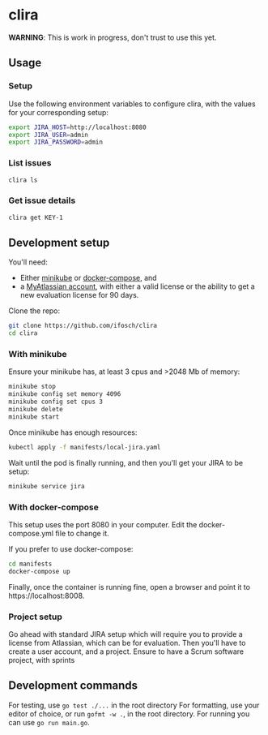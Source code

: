 # clira

**WARNING**: This is work in progress, don't trust to use this yet.

## Usage

### Setup

Use the following environment variables to configure clira, with the values for your corresponding setup:
```bash
export JIRA_HOST=http://localhost:8080
export JIRA_USER=admin
export JIRA_PASSWORD=admin
```

### List issues

```bash
clira ls
```

### Get issue details

```bash
clira get KEY-1
```

## Development setup

You'll need:
- Either [minikube](https://kubernetes.io/docs/setup/minikube/) or [docker-compose](https://docs.docker.com/compose/), and
- a [MyAtlassian account](https://id.atlassian.com/login), with either a valid license or the ability to get a new evaluation license for 90 days.

Clone the repo:
```bash
git clone https://github.com/ifosch/clira
cd clira
```

### With minikube

Ensure your minikube has, at least 3 cpus and >2048 Mb of memory:
```bash
minikube stop
minikube config set memory 4096
minikube config set cpus 3
minikube delete
minikube start
```

Once minikube has enough resources:
```bash
kubectl apply -f manifests/local-jira.yaml
```

Wait until the pod is finally running, and then you'll get your JIRA to be setup:
```bash
minikube service jira
```

### With docker-compose

This setup uses the port 8080 in your computer. Edit the docker-compose.yml file to change it.

If you prefer to use docker-compose:
```bash
cd manifests
docker-compose up
```

Finally, once the container is running fine, open a browser and point it to https://localhost:8008.

### Project setup

Go ahead with standard JIRA setup which will require you to provide a license from Atlassian, which can be for evaluation.
Then you'll have to create a user account, and a project.
Ensure to have a Scrum software project, with sprints

## Development commands

For testing, use `go test ./...` in the root directory
For formatting, use your editor of choice, or run `gofmt -w .`, in the root directory.
For running you can use `go run main.go`.
